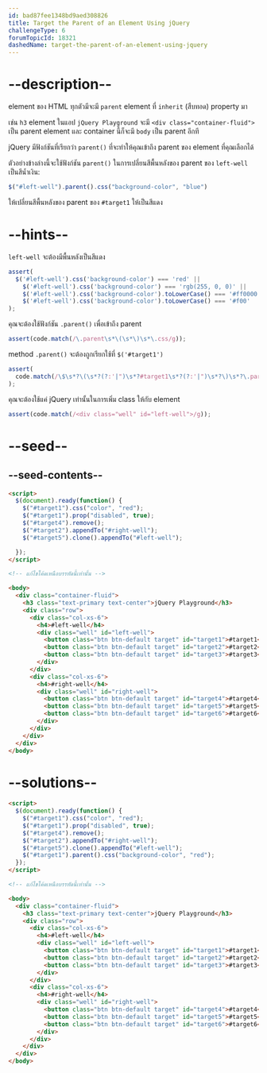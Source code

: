 ```yaml
---
id: bad87fee1348bd9aed308826
title: Target the Parent of an Element Using jQuery
challengeType: 6
forumTopicId: 18321
dashedName: target-the-parent-of-an-element-using-jquery
---
```


# --description--

element ของ HTML ทุกตัวมีจะมี `parent` element ที่ `inherit` (สืบทอด) property มา

เช่น `h3` element ในแอป `jQuery Playground` จะมี `<div class="container-fluid">` เป็น parent element และ container นี้ก็จะมี `body` เป็น parent อีกที

jQuery มีฟังก์ชันที่เรียกว่า `parent()` ที่จะทำให้คุณเข้าถึง parent ของ element ที่คุณเลือกได้

ตัวอย่างข้างล่างนี้จะใช้ฟังก์ชัน `parent()` ในการเปลี่ยนสีพื้นหลังของ parent ของ `left-well` เป็นสีน้ำเงิน:

```js
$("#left-well").parent().css("background-color", "blue")
```

ให้เปลี่ยนสีพื้นหลังของ parent ของ `#target1` ให้เป็นสีแดง

# --hints--

`left-well` จะต้องมีพื้นหลังเป็นสีแดง

```js
assert(
  $('#left-well').css('background-color') === 'red' ||
    $('#left-well').css('background-color') === 'rgb(255, 0, 0)' ||
    $('#left-well').css('background-color').toLowerCase() === '#ff0000' ||
    $('#left-well').css('background-color').toLowerCase() === '#f00'
);
```

คุณจะต้องใช้ฟังก์ชัน `.parent()` เพื่อเข้าถึง parent 

```js
assert(code.match(/\.parent\s*\(\s*\)\s*\.css/g));
```

method `.parent()` จะต้องถูกเรียกใช้ที่ `$('#target1')`

```js
assert(
  code.match(/\$\s*?\(\s*?(?:'|")\s*?#target1\s*?(?:'|")\s*?\)\s*?\.parent/gi)
);
```

คุณจะต้องใช้แค่ jQuery เท่านั้นในการเพิ่ม class ให้กับ element

```js
assert(code.match(/<div class="well" id="left-well">/g));
```

# --seed--

## --seed-contents--

```html
<script>
  $(document).ready(function() {
    $("#target1").css("color", "red");
    $("#target1").prop("disabled", true);
    $("#target4").remove();
    $("#target2").appendTo("#right-well");
    $("#target5").clone().appendTo("#left-well");

  });
</script>

<!-- แก้ไขโค้ดเหนือบรรทัดนี้เท่านั้น -->

<body>
  <div class="container-fluid">
    <h3 class="text-primary text-center">jQuery Playground</h3>
    <div class="row">
      <div class="col-xs-6">
        <h4>#left-well</h4>
        <div class="well" id="left-well">
          <button class="btn btn-default target" id="target1">#target1</button>
          <button class="btn btn-default target" id="target2">#target2</button>
          <button class="btn btn-default target" id="target3">#target3</button>
        </div>
      </div>
      <div class="col-xs-6">
        <h4>#right-well</h4>
        <div class="well" id="right-well">
          <button class="btn btn-default target" id="target4">#target4</button>
          <button class="btn btn-default target" id="target5">#target5</button>
          <button class="btn btn-default target" id="target6">#target6</button>
        </div>
      </div>
    </div>
  </div>
</body>
```

# --solutions--

```html
<script>
  $(document).ready(function() {
    $("#target1").css("color", "red");
    $("#target1").prop("disabled", true);
    $("#target4").remove();
    $("#target2").appendTo("#right-well");
    $("#target5").clone().appendTo("#left-well");
    $("#target1").parent().css("background-color", "red");
  });
</script>

<!-- แก้ไขโค้ดเหนือบรรทัดนี้เท่านั้น -->

<body>
  <div class="container-fluid">
    <h3 class="text-primary text-center">jQuery Playground</h3>
    <div class="row">
      <div class="col-xs-6">
        <h4>#left-well</h4>
        <div class="well" id="left-well">
          <button class="btn btn-default target" id="target1">#target1</button>
          <button class="btn btn-default target" id="target2">#target2</button>
          <button class="btn btn-default target" id="target3">#target3</button>
        </div>
      </div>
      <div class="col-xs-6">
        <h4>#right-well</h4>
        <div class="well" id="right-well">
          <button class="btn btn-default target" id="target4">#target4</button>
          <button class="btn btn-default target" id="target5">#target5</button>
          <button class="btn btn-default target" id="target6">#target6</button>
        </div>
      </div>
    </div>
  </div>
</body>
```
